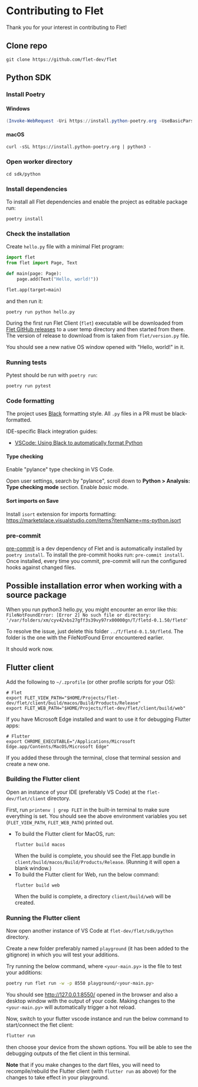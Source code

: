 # Contributing to Flet

Thank you for your interest in contributing to Flet!

## Clone repo

```
git clone https://github.com/flet-dev/flet
```

## Python SDK

### Install Poetry

#### Windows

```powershell
(Invoke-WebRequest -Uri https://install.python-poetry.org -UseBasicParsing).Content | py -
```

#### macOS

```
curl -sSL https://install.python-poetry.org | python3 -
```

### Open worker directory

```
cd sdk/python
```

### Install dependencies

To install all Flet dependencies and enable the project as editable package run:

```
poetry install
```

### Check the installation

Create `hello.py` file with a minimal Flet program:

```python
import flet
from flet import Page, Text

def main(page: Page):
    page.add(Text("Hello, world!"))

flet.app(target=main)
```

and then run it:

```
poetry run python hello.py
```

During the first run Flet Client (`flet`) executable will be downloaded from [Flet GitHub releases](https://github.com/flet-dev/flet/releases) to a user temp directory and then started from there. The version of release to download from is taken from `flet/version.py` file.

You should see a new native OS window opened with "Hello, world!" in it.

### Running tests

Pytest should be run with `poetry run`:

```
poetry run pytest
```

### Code formatting

The project uses [Black](https://github.com/psf/black) formatting style. All `.py` files in a PR must be black-formatted.

IDE-specific Black integration guides:

- [VSCode: Using Black to automatically format Python](https://dev.to/adamlombard/how-to-use-the-black-python-code-formatter-in-vscode-3lo0)

#### Type checking

Enable "pylance" type checking in VS Code.

Open user settings, search by "pylance", scroll down to **Python > Analysis: Type checking mode** section. Enable _basic_ mode.

#### Sort imports on Save

Install `isort` extension for imports formatting: https://marketplace.visualstudio.com/items?itemName=ms-python.isort

### pre-commit

[pre-commit](https://pre-commit.com) is a dev dependency of Flet and is automatically installed by `poetry install`.
To install the pre-commit hooks run: `pre-commit install`.
Once installed, every time you commit, pre-commit will run the configured hooks against changed files.

## Possible installation error when working with a source package

When you run python3 hello.py, you might encounter an error like this:
`FileNotFoundError: [Error 2] No such file or directory: '/var/folders/xm/cyv42vbs27gff3s39vy97rx00000gn/T/fletd-0.1.50/fletd'`

To resolve the issue, just delete this folder `../T/fletd-0.1.50/fletd`. The folder is the one with the FileNotFound Error encountered earlier.

It should work now.

## Flutter client

Add the following to `~/.zprofile` (or other profile scripts for your OS):

```
# Flet
export FLET_VIEW_PATH="$HOME/Projects/flet-dev/flet/client/build/macos/Build/Products/Release"
export FLET_WEB_PATH="$HOME/Projects/flet-dev/flet/client/build/web"
```

If you have Microsoft Edge installed and want to use it for debugging Flutter apps:

```
# Flutter
export CHROME_EXECUTABLE="/Applications/Microsoft Edge.app/Contents/MacOS/Microsoft Edge"
```
If you added these through the terminal, close that terminal session and create a new one.

### Building the Flutter client
Open an instance of your IDE (preferably VS Code) at the `flet-dev/flet/client` directory.

First, run `printenv | grep FLET` in the built-in terminal to make sure everything is set. You should see the above environment variables you set (`FLET_VIEW_PATH`, `FLET_WEB_PATH`) printed out.

-  To build the Flutter client for MacOS, run:
    ```
    flutter build macos
    ```
    When the build is complete, you should see the Flet.app bundle in `client/build/macos/Build/Products/Release`. (Running it will open a blank window.)
-  To build the Flutter client for Web, run the below command:
    ```
    flutter build web
    ```   
    When the build is complete, a directory `client/build/web` will be created.

### Running the Flutter client
Now open another instance of VS Code at `flet-dev/flet/sdk/python` directory.

Create a new folder preferably named `playground` (it has been added to the gitignore) in which you will test your additions.

Try running the below command, where `<your-main.py>` is the file to test your additions:

```bash
poetry run flet run -w -p 8550 playground/<your-main.py>
```
You should see http://127.0.0.1:8550/ opened in the browser and also a desktop window with the output of your code.
Making changes to the `<your-main.py>` will automatically trigger a hot reload.

Now, switch to your flutter vscode instance and run the below command to start/connect the flet client:
```bash
flutter run
```
then choose your device from the shown options.
You will be able to see the debugging outputs of the flet client in this terminal.

**Note** that if you make changes to the dart files, you will need to recompile/rebuild the Flutter client (with `flutter run` as above) for the changes to take effect in your playground.
